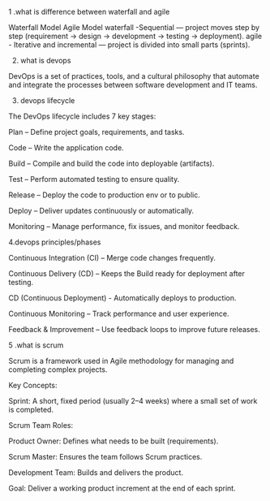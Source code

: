 1 .what is difference between waterfall and agile 

Waterfall Model	Agile Model
waterfall -Sequential — project moves step by step (requirement → design → development → testing → deployment).	
agile - Iterative and incremental — project is divided into small parts (sprints).

2. what is devops 

DevOps is a set of practices, tools, and a cultural philosophy that automate and integrate the processes between software development and IT teams.

3. devops lifecycle

The DevOps lifecycle includes 7 key stages:

Plan – Define project goals, requirements, and tasks.

Code – Write the application code.

Build – Compile and build the code into deployable (artifacts).

Test – Perform automated testing to ensure quality.

Release – Deploy the code to production env or to public.

Deploy – Deliver updates continuously or automatically.

Monitoring – Manage performance, fix issues, and monitor feedback.


 4.devops principles/phases 

Continuous Integration (CI) – Merge code changes frequently.

Continuous Delivery (CD) – Keeps the Build ready for deployment after testing.

CD (Continuous Deployment) - Automatically deploys to production.

Continuous Monitoring – Track performance and user experience.

Feedback & Improvement – Use feedback loops to improve future releases.

5 .what is scrum 

Scrum is a framework used in Agile methodology for managing and completing complex projects.

Key Concepts:

Sprint: A short, fixed period (usually 2–4 weeks) where a small set of work is completed.

Scrum Team Roles:

Product Owner: Defines what needs to be built (requirements).

Scrum Master: Ensures the team follows Scrum practices.

Development Team: Builds and delivers the product.


Goal: Deliver a working product increment at the end of each sprint.
